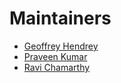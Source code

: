 # Maintainers

- [Geoffrey Hendrey](https://github.com/geoffhendrey)
- [Praveen Kumar](https://github.com/kprav33n)
- [Ravi Chamarthy](https://github.com/rchamarthy)
